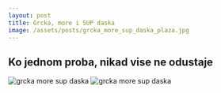 ```yaml
---
layout: post
title: Grcka, more i SUP daska
image: /assets/posts/grcka_more_sup_daska_plaza.jpg
---
```


<h2>
  Ko jednom proba, nikad vise ne odustaje
</h2>

<img src='/assets/posts/grcka_more_sup_daska.jpg' alt='grcka more sup daska' title='grcka more sup daska' class='mb-4'>

<img src='{{ page.image }}' alt='grcka more sup daska' title='grcka more sup daska' class='mb-4'>
